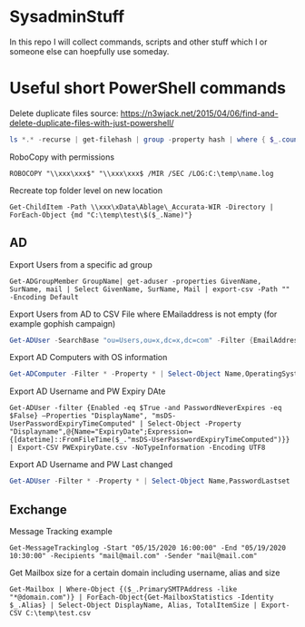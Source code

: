 # SysadminStuff
In this repo I will collect commands, scripts and other stuff which I or someone else can hoepfully use someday.
# Useful short PowerShell commands 

Delete duplicate files source: https://n3wjack.net/2015/04/06/find-and-delete-duplicate-files-with-just-powershell/
```powershell
ls *.* -recurse | get-filehash | group -property hash | where { $_.count -gt 1 } | % { $_.group | select -skip 1 } | del
```
RoboCopy with permissions
```
ROBOCOPY "\\xxx\xxx$" "\\xxx\xxx$ /MIR /SEC /LOG:C:\temp\name.log
```
Recreate top folder level on new location
```
Get-ChildItem -Path \\xxx\xData\Ablage\_Accurata-WIR -Directory | ForEach-Object {md "C:\temp\test\$($_.Name)"}
```
## AD
Export Users from a specific ad group 
```
Get-ADGroupMember GroupName| get-aduser -properties GivenName, SurName, mail | Select GivenName, SurName, Mail | export-csv -Path "" -Encoding Default
```
Export Users from AD to CSV File where EMailaddress is not empty (for example gophish campaign)
```powershell
Get-ADUser -SearchBase "ou=Users,ou=x,dc=x,dc=com" -Filter {EmailAddress -like '*'} -Properties * | select GivenName, SurName,EmailAddress | export-csv -Path "C:\temp\gg.csv" -Encoding "UTF8" -Delimiter ","

```
Export AD Computers with OS information
```powershell
Get-ADComputer -Filter * -Property * | Select-Object Name,OperatingSystem,OperatingSystemVersion | Export-CSV AllWindows.csv -NoTypeInformation -Encoding UTF8
```
Export AD Username and PW Expiry DAte
```
Get-ADUser -filter {Enabled -eq $True -and PasswordNeverExpires -eq $False} –Properties "DisplayName", "msDS-UserPasswordExpiryTimeComputed" | Select-Object -Property "Displayname",@{Name="ExpiryDate";Expression={[datetime]::FromFileTime($_."msDS-UserPasswordExpiryTimeComputed")}} | Export-CSV PWExpiryDate.csv -NoTypeInformation -Encoding UTF8
```
Export AD Username and PW Last changed
```powershell
Get-ADUser -Filter * -Property * | Select-Object Name,PasswordLastset | Export-CSV PWLastSet.csv -NoTypeInformation -Encoding UTF8
```
## Exchange
Message Tracking example
```
Get-MessageTrackinglog -Start "05/15/2020 16:00:00" -End "05/19/2020 10:30:00" -Recipients "mail@mail.com" -Sender "mail@mail.com"
```
Get Mailbox size for a certain domain including username, alias and size
```
Get-Mailbox | Where-Object {($_.PrimarySMTPAddress -like "*@domain.com")} | ForEach-Object{Get-MailboxStatistics -Identity $_.Alias} | Select-Object DisplayName, Alias, TotalItemSize | Export-CSV C:\temp\test.csv
```
